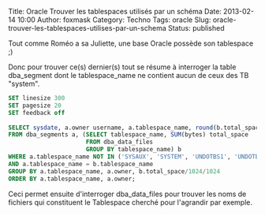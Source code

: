 Title: Oracle Trouver les tablespaces utilisés par un schéma
Date: 2013-02-14 10:00
Author: foxmask
Category: Techno
Tags: oracle
Slug: oracle-trouver-les-tablespaces-utilises-par-un-schema
Status: published

Tout comme Roméo a sa Juliette, une base Oracle possède son tablespace
;)

Donc pour trouver ce(s) dernier(s) tout se résume à interroger la table
dba\_segment dont le tablespace\_name ne contient aucun de ceux des TB
"system".

```sql
SET linesize 300
SET pagesize 20
SET feedback off
 
SELECT sysdate, a.owner username, a.tablespace_name, round(b.total_space/1024/1024,2) "Total (MB)", round(SUM(a.bytes)/1024/1024,2) "Used (MB)", round(SUM(a.bytes/b.total_space)*100,2) "% Used"
FROM dba_segments a, (SELECT tablespace_name, SUM(bytes) total_space
                      FROM dba_data_files
                      GROUP BY tablespace_name) b
WHERE a.tablespace_name NOT IN ('SYSAUX', 'SYSTEM', 'UNDOTBS1', 'UNDOTBS2')
AND a.tablespace_name = b.tablespace_name
GROUP BY a.tablespace_name, a.owner, b.total_space/1024/1024
ORDER BY a.tablespace_name, a.owner;
```

Ceci permet ensuite d'interroger dba\_data\_files pour trouver les noms
de fichiers qui constituent le Tablespace cherché pour l'agrandir par
exemple.

